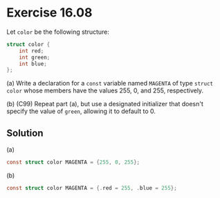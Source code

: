 # Exercise 16.08

Let `color` be the following structure:

```c
struct color {
    int red;
    int green;
    int blue;
};
```

(a) Write a declaration for a `const` variable named `MAGENTA` of type `struct color`
whose members have the values 255, 0, and 255, respectively.

(b) (C99) Repeat part (a), but use a designated initializer that doesn't specify
the value of `green`, allowing it to default to 0.

## Solution

(a)

```c
const struct color MAGENTA = {255, 0, 255};
```

(b)

```c
const struct color MAGENTA = {.red = 255, .blue = 255};
```
